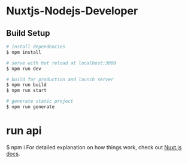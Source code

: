 # Nuxtjs-Nodejs-Developer


## Build Setup

```bash
# install dependencies
$ npm install

# serve with hot reload at localhost:3000
$ npm run dev

# build for production and launch server
$ npm run build
$ npm run start

# generate static project
$ npm run generate
```
# run api 
 $ npm i
For detailed explanation on how things work, check out [Nuxt.js docs](https://nuxtjs.org).
